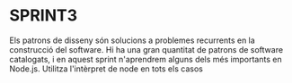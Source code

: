 # SPRINT3
Els patrons de disseny són solucions a problemes recurrents en la construcció del software. Hi ha una gran quantitat de patrons de software catalogats, i en aquest sprint n'aprendrem alguns dels més importants en Node.js.
Utilitza l'intèrpret de node en tots els casos
